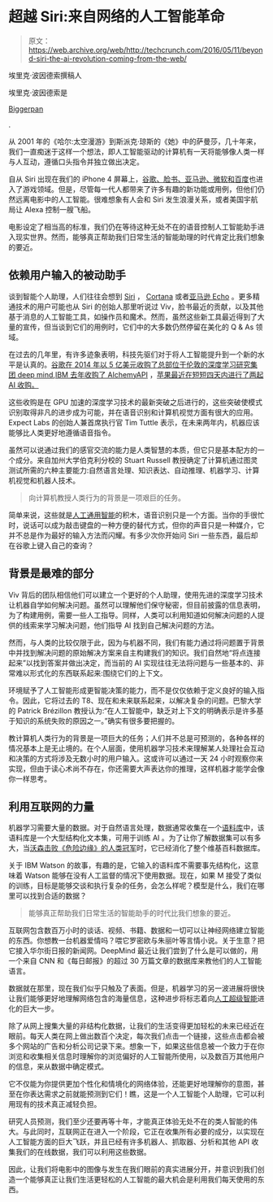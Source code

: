 # 超越 Siri:来自网络的人工智能革命 

> 原文：<https://web.archive.org/web/http://techcrunch.com/2016/05/11/beyond-siri-the-ai-revolution-coming-from-the-web/>

埃里克·波因德索撰稿人

埃里克·波因德索是

[Biggerpan](https://web.archive.org/web/20230130225221/https://biggerpan.com/)

.

从 2001 年的《哈尔:太空漫游》到斯派克·琼斯的《她》中的萨曼莎，几十年来，我们一直痴迷于这样一个想法，即人工智能驱动的计算机有一天将能够像人类一样与人互动，遵循口头指令并独立做出决定。

自从 Siri 出现在我们的 iPhone 4 屏幕上，[谷歌、脸书、亚马逊、微软和百度](https://web.archive.org/web/20230130225221/http://www.telegraph.co.uk/technology/news/11874511/The-race-for-virtual-AI-assistants-is-on-but-the-ultimate-prize-is-you.html)也进入了游戏领域。但是，尽管每一代人都带来了许多有趣的新功能或用例，但他们仍然远离电影中的人工智能。很难想象有人会和 Siri 发生浪漫关系，或者美国宇航局让 Alexa 控制一艘飞船。

电影设定了相当高的标准，我们仍在等待这种无处不在的语音控制人工智能助手进入现实世界。然而，能够真正帮助我们日常生活的智能助理的时代肯定比我们想象的要近。

## 依赖用户输入的被动助手

谈到智能个人助理，人们往往会想到 [Siri](https://web.archive.org/web/20230130225221/https://www.crunchbase.com/organization/siri) ， [Cortana](https://web.archive.org/web/20230130225221/https://www.crunchbase.com/product/cortana) 或者[亚马逊 Echo](https://web.archive.org/web/20230130225221/https://www.crunchbase.com/product/amazon-echo) 。更多精通技术的用户可能也从 Siri 的创始人那里听说过 Viv，脸书最近的贡献，以及其他基于消息的人工智能工具，如操作员和魔术。然而，虽然这些新工具最近得到了大量的宣传，但当谈到它们的用例时，它们中的大多数仍然停留在美化的 Q & As 领域。

在过去的几年里，有许多迹象表明，科技先驱们对于将人工智能提升到一个新的水平是认真的。[谷歌在 2014 年以 5 亿美元收购了总部位于伦敦的深度学习研究集团 deep mind](https://web.archive.org/web/20230130225221/https://techcrunch.com/2014/01/26/google-deepmind/),[IBM 去年收购了 AlchemyAPI](https://web.archive.org/web/20230130225221/http://www.techtimes.com/articles/37216/20150305/ibm-acquires-alchemyapi-to-boost-deep-learning-capabilities-of-watson.htm) ，[苹果最近在短短四天内进行了两起 AI 收购。](https://web.archive.org/web/20230130225221/http://www.businessinsider.com/apple-acquired-two-artificial-intelligence-companies-2015-10)

这些收购是在 GPU 加速的深度学习技术的最新突破之后进行的，这些突破使模式识别取得非凡的进步成为可能，并在语音识别和计算机视觉方面有很大的应用。Expect Labs 的创始人兼首席执行官 Tim Tuttle 表示，在未来两年内，机器应该能够比人类更好地遵循语音指令。

虽然可以说通过我们的感官交流的能力是人类智慧的本质，但它只是基本配方的一个成分。来自加州大学伯克利分校的 Stuart Russell 教授确定了计算机通过图灵测试所需的六种主要能力:自然语言处理、知识表达、自动推理、机器学习、计算机视觉和机器人技术。

> 向计算机教授人类行为的背景是一项艰巨的任务。

简单来说，这些就是[人工通用智能](https://web.archive.org/web/20230130225221/https://en.wikipedia.org/wiki/Artificial_general_intelligence)的积木，语音识别只是一个方面。当你的手很忙时，说话可以成为敲击键盘的一种方便的替代方式，但你的声音只是一种媒介，它并不总是作为最好的输入方法而闪耀。有多少次你开始问 Siri 一些东西，最后却在谷歌上键入自己的查询？

## 背景是最难的部分

Viv 背后的团队相信他们可以建立一个更好的个人助理，使用先进的深度学习技术让机器自学如何解决问题。虽然可以理解他们保守秘密，但目前披露的信息表明，为了构建用例，需要一些人工指导。同样，人类可以利用知道如何解决问题的人提供的线索来学习解决问题，他们指导 AI 找到自己解决问题的方法。

然而，与人类的比较仅限于此，因为与机器不同，我们有能力通过将问题置于背景中并找到解决问题的原始解决方案来自主构建我们的知识。我们自然地“将点连接起来”以找到答案并做出决定，而当前的 AI 实现往往无法将问题与一些基本的、非常难以形式化的东西联系起来:围绕它们的上下文。

环境赋予了人工智能形成更智能决策的能力，而不是仅仅依赖于定义良好的输入指令。因此，它将过去的 T8、现在和未来联系起来，以解决复杂的问题。巴黎大学的 Patrick Brézillon 教授认为:“在人工智能中，缺乏对上下文的明确表示是许多基于知识的系统失败的原因之一。”确实有很多要把握的。

教计算机人类行为的背景是一项巨大的任务；人们并不总是可预测的，各种各样的情况基本上是无止境的。在个人层面，使用机器学习技术来理解某人处理社会互动和决策的方式将涉及无数小时的用户输入。这或许可以通过一天 24 小时观察你来实现，但由于读心术尚不存在，你还需要大声表达你的推理，这样机器才能学会像你一样思考。

## 利用互联网的力量

机器学习需要大量的数据。对于自然语言处理，数据通常收集在一个[语料库](https://web.archive.org/web/20230130225221/https://en.wikipedia.org/wiki/Text_corpus)中，该语料库是一个大型结构化文本集，可用于训练 AI 。为了让你了解数据集可以有多大，当[沃森击败《危险边缘》的人类冠军](https://web.archive.org/web/20230130225221/http://mentalfloss.com/article/51546/5-ways-ibm-watson-changes-computing)时，它已经消化了整个维基百科数据库。

关于 IBM Watson 的故事，有趣的是，它输入的语料库不需要事先结构化，这意味着 Watson 能够在没有人工监督的情况下使用数据。现在，如果 M 接受了类似的训练，目标是能够交谈和执行复杂的任务，会怎么样呢？模型是什么，我们在哪里可以找到合适的数据？

> 能够真正帮助我们日常生活的智能助手的时代比我们想象的要近。

互联网包含数百万小时的谈话、视频、书籍、数据和一切可以让神经网络建立智能的东西。你想教一台机器爱情吗？喂它罗密欧与朱丽叶等言情小说。关于生意？把它接入华尔街日报的新闻网。DeepMind 最近让我们尝到了什么是可以做的，用一个来自 CNN 和《每日邮报》的超过 30 万篇文章的数据库来教他们的人工智能语言。

数据就在那里，现在我们似乎只触及了表面。但是，机器学习的另一波进展将很快让我们能够更好地理解网络包含的海量信息，这种进步将标志着向[人工超级智能](https://web.archive.org/web/20230130225221/https://en.wikipedia.org/wiki/Superintelligence#Feasibility_of_artificial_superintelligence)进化的巨大一步。

除了从网上搜集大量的非结构化数据，让我们的生活变得更加轻松的未来已经近在眼前。每天人类在网上做出数百个决定，每次我们点击一个链接，这些点击都会被多个网站的广告和分析公司记录下来。想象一下，如果这些信息被一个致力于在你浏览和收集相关信息时理解你的浏览偏好的人工智能所使用，以及数百万其他用户的信息，来从数据中确定模式。

它不仅能为你提供更加个性化和情境化的网络体验，还能更好地理解你的意图，甚至在你表达需求之前就能预测到它们！瞧，这是一个人工智能个人助理，它可以利用现有的技术真正减轻负担。

研究人员预测，我们至少还要再等十年，才能真正体验无处不在的类人智能的伟大。与此同时，互联网正在进入一个阶段，它正在收集所有必要的成分，以实现在人工智能方面的巨大飞跃，并且已经有许多机器人、抓取器、分析和其他 API 收集我们的在线数据，我们可以利用这些数据。

因此，让我们将电影中的图像与发生在我们眼前的真实进展分开，并意识到我们创造一个能够真正让我们生活更轻松的人工智能的最大机会是利用我们每天使用的东西。